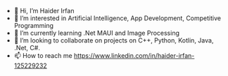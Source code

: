 - 👋 Hi, I’m Haider Irfan
- 👀 I’m interested in Artificial Intelligence, App Development, Competitive Programming
- 🌱 I’m currently learning .Net MAUI and Image Processing
- 💞️ I’m looking to collaborate on projects on C++, Python, Kotlin, Java, .Net, C#.
- 📫 How to reach me https://www.linkedin.com/in/haider-irfan-125229232

<!---
HaiderIrfan62/HaiderIrfan62 is a ✨ special ✨ repository because its `README.md` (this file) appears on your GitHub profile.
You can click the Preview link to take a look at your changes.
--->
